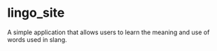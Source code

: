 # lingo_site
A simple application that allows users to learn the meaning and use of words used in slang. 
